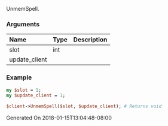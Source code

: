 UnmemSpell.
### Arguments
**Name**|**Type**|**Description**
:---|:---|:---
slot|int|
update_client||

### Example

```perl
my $slot = 1;
my $update_client = 1;

$client->UnmemSpell($slot, $update_client); # Returns void
```


Generated On 2018-01-15T13:04:48-08:00